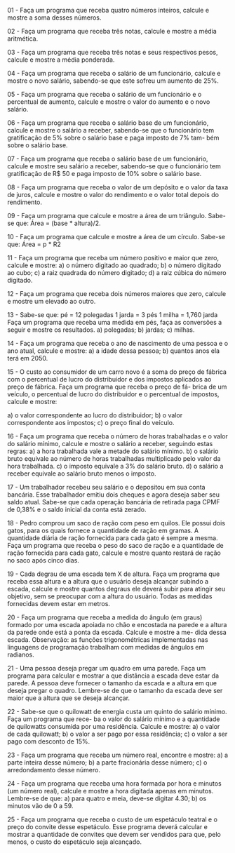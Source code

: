 01 - Faça um programa que receba quatro números inteiros, calcule e mostre a soma desses números.

02 - Faça um programa que receba três notas, calcule e mostre a média aritmética.

03 - Faça um programa que receba três notas e seus respectivos pesos, calcule e mostre a média ponderada.

04 - Faça um programa que receba o salário de um funcionário, calcule e mostre o novo salário, sabendo-se que este sofreu um aumento de 25%.

05 - Faça um programa que receba o salário de um funcionário e o percentual de aumento, calcule e mostre o valor do aumento e o novo salário.

06 - Faça um programa que receba o salário base de um funcionário, calcule e mostre o salário a receber, sabendo-se que o funcionário tem gratificação de 5% sobre o salário base e paga imposto de 7% tam- bém sobre o salário base.

07 - Faça um programa que receba o salário base de um funcionário, calcule e mostre seu salário a receber, sabendo-se que o funcionário tem gratificação de R$ 50 e paga imposto de 10% sobre o salário base.

08 - Faça um programa que receba o valor de um depósito e o valor da taxa de juros, calcule e mostre o valor do rendimento e o valor total depois do rendimento.

09 - Faça um programa que calcule e mostre a área de um triângulo. Sabe-se que: Área = (base * altura)/2.

10 - Faça um programa que calcule e mostre a área de um círculo. Sabe-se que: Área = p * R2

11 - Faça um programa que receba um número positivo e maior que zero, calcule e mostre: a) o número digitado ao quadrado; b) o número digitado ao cubo; c) a raiz quadrada do número digitado; d) a raiz cúbica do número digitado.

12 - Faça um programa que receba dois números maiores que zero, calcule e mostre um elevado ao outro.

13 - Sabe-se que: pé = 12 polegadas 1 jarda = 3 pés 1 milha = 1,760 jarda Faça um programa que receba uma medida em pés, faça as conversões a seguir e mostre os resultados. a) polegadas; b) jardas; c) milhas.

14 - Faça um programa que receba o ano de nascimento de uma pessoa e o ano atual, calcule e mostre: a) a idade dessa pessoa; b) quantos anos ela terá em 2050.

15 - O custo ao consumidor de um carro novo é a soma do preço de fábrica com o percentual de lucro do distribuidor e dos impostos aplicados ao preço de fábrica. Faça um programa que receba o preço de fá- brica de um veículo, o percentual de lucro do distribuidor e o percentual de impostos, calcule e mostre:

a) o valor correspondente ao lucro do distribuidor; b) o valor correspondente aos impostos; c) o preço final do veículo.

16 - Faça um programa que receba o número de horas trabalhadas e o valor do salário mínimo, calcule e mostre o salário a receber, seguindo estas regras: a) a hora trabalhada vale a metade do salário mínimo. b) o salário bruto equivale ao número de horas trabalhadas multiplicado pelo valor da hora trabalhada. c) o imposto equivale a 3% do salário bruto. d) o salário a receber equivale ao salário bruto menos o imposto.

17 - Um trabalhador recebeu seu salário e o depositou em sua conta bancária. Esse trabalhador emitiu dois cheques e agora deseja saber seu saldo atual. Sabe-se que cada operação bancária de retirada paga CPMF de 0,38% e o saldo inicial da conta está zerado.

18 - Pedro comprou um saco de ração com peso em quilos. Ele possui dois gatos, para os quais fornece a quantidade de ração em gramas. A quantidade diária de ração fornecida para cada gato é sempre a mesma. Faça um programa que receba o peso do saco de ração e a quantidade de ração fornecida para cada gato, calcule e mostre quanto restará de ração no saco após cinco dias.

19 - Cada degrau de uma escada tem X de altura. Faça um programa que receba essa altura e a altura que o usuário deseja alcançar subindo a escada, calcule e mostre quantos degraus ele deverá subir para atingir seu objetivo, sem se preocupar com a altura do usuário. Todas as medidas fornecidas devem estar em metros.

20 - Faça um programa que receba a medida do ângulo (em graus) formado por uma escada apoiada no chão e encostada na parede e a altura da parede onde está a ponta da escada. Calcule e mostre a me- dida dessa escada. Observação: as funções trigonométricas implementadas nas linguagens de programação trabalham com medidas de ângulos em radianos.

21 - Uma pessoa deseja pregar um quadro em uma parede. Faça um programa para calcular e mostrar a que distância a escada deve estar da parede. A pessoa deve fornecer o tamanho da escada e a altura em que deseja pregar o quadro. Lembre-se de que o tamanho da escada deve ser maior que a altura que se deseja alcançar.

22 - Sabe-se que o quilowatt de energia custa um quinto do salário mínimo. Faça um programa que rece- ba o valor do salário mínimo e a quantidade de quilowatts consumida por uma residência. Calcule e mostre: a) o valor de cada quilowatt; b) o valor a ser pago por essa residência; c) o valor a ser pago com desconto de 15%.

23 - Faça um programa que receba um número real, encontre e mostre: a) a parte inteira desse número; b) a parte fracionária desse número; c) o arredondamento desse número.

24 - Faça um programa que receba uma hora formada por hora e minutos (um número real), calcule e mostre a hora digitada apenas em minutos. Lembre-se de que: a) para quatro e meia, deve-se digitar 4.30; b) os minutos vão de 0 a 59.

25 - Faça um programa que receba o custo de um espetáculo teatral e o preço do convite desse espetáculo. Esse programa deverá calcular e mostrar a quantidade de convites que devem ser vendidos para que, pelo menos, o custo do espetáculo seja alcançado.
